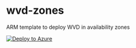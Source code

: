 # wvd-zones
ARM template to deploy WVD in availability zones

[![Deploy to Azure](https://aka.ms/deploytoazurebutton)](https://portal.azure.com/#create/Microsoft.Template/uri/https%3A%2F%2Fraw.githubusercontent.com%2FNillsF%2Fwvd-zones%2Fmaster%2FmainTemplate.json)



